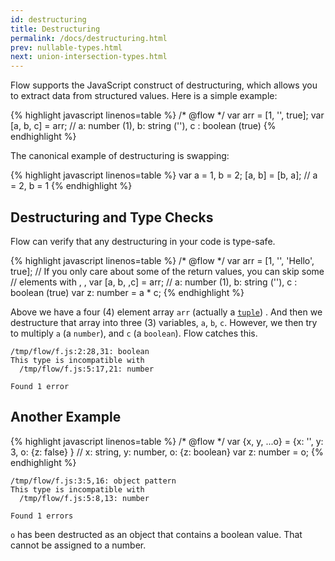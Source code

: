 ```yaml
---
id: destructuring
title: Destructuring
permalink: /docs/destructuring.html
prev: nullable-types.html
next: union-intersection-types.html
---
```


Flow supports the JavaScript construct of destructuring, which allows 
you to extract data from structured values. Here is a simple example:

{% highlight javascript linenos=table %}
/* @flow */
var arr = [1, '', true];
var [a, b, c] = arr;
// a: number (1), b: string (''), c : boolean (true)
{% endhighlight %}

The canonical example of destructuring is swapping:

{% highlight javascript linenos=table %}
var a = 1, b = 2;
[a, b] = [b, a];
// a = 2, b = 1
{% endhighlight %}

## Destructuring and Type Checks

Flow can verify that any destructuring in your code is type-safe.

{% highlight javascript linenos=table %}
/* @flow */
var arr = [1, '', 'Hello', true];
// If you only care about some of the return values, you can skip some
// elements with , ,
var [a, b, ,c] = arr;
// a: number (1), b: string (''), c : boolean (true)
var z: number = a * c;
{% endhighlight %} 

Above we have a four (4) element array `arr` (actually a 
[`tuple`](http://flowtype.org/docs/arrays.html#tuples))
. And then we destructure that array into three (3) variables, `a`, `b`,  `c`. 
However, we then try to multiply `a` (a `number`), and `c` (a `boolean`). Flow 
catches this.

```bbcode
/tmp/flow/f.js:2:28,31: boolean
This type is incompatible with
  /tmp/flow/f.js:5:17,21: number

Found 1 error
```

## Another Example 

{% highlight javascript linenos=table %}
/* @flow */
var {x, y, ...o} = {x: '', y: 3, o: {z: false} }
// x: string, y: number, o: {z: boolean}
var z: number = o;
{% endhighlight %}

```bbcode
/tmp/flow/f.js:3:5,16: object pattern
This type is incompatible with
  /tmp/flow/f.js:5:8,13: number

Found 1 errors
```

`o` has been destructed as an object that contains a boolean value. That 
cannot be assigned to a number.

